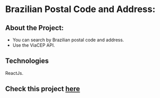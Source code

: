 # Brazilian Postal Code and Address:

## About the Project:
- You can search by Brazilian postal code and address.
- Use the ViaCEP API.

## Technologies
ReactJs.

## Check this project <a href= "https://brazilian-postalcode.vercel.app/">here</a>
